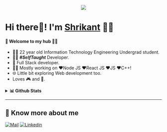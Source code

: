 
<p align="center">
  <img src="https://raw.githubusercontent.com/sagar-viradiya/sagar-viradiya/master/resources/banner.png"/>
</p>

# Hi there👋! I'm [Shrikant]() 🙋‍♂️

#### 🎍 Welcome to my hub 👨‍💻

- 👨‍🎓 22 year old Information Technology Engineering Undergrad student.
- 👨‍💻 ***#SelfTaught*** Developer.
- 📱 Full Stack developer.
- 👨‍💻 Mostly working on ❤️Node JS ❤️React JS ❤️JS ❤️C++!
- 🌐 Little bit exploring Web development too.
- Loves 🎮 and 🎵.

<details>
  <summary><b>📊 Github Stats</b></summary>
  <img align="center" src="https://github-readme-stats.vercel.app/api?username=Shrikant991&&show_icons=true&title_color=ffffff&icon_color=87ceeb&text_color=daf7dc&bg_color=002366&show_icons=true&theme=dracula&line_height=27" alt="Shrikant Bhardwaj github stats"/>
</details>

---

## 🔗 Know more about me 

[![Mail](https://img.shields.io/badge/-Say%20Hi!-black?style=for-the-badge&logo=gmail)](mailto:harshbhardwaj991@gmail.com)
[![Linkedin](https://img.shields.io/badge/-Shrikant991-black?style=for-the-badge&logo=Linkedin)](https://www.linkedin.com/in/shrikant991/)
